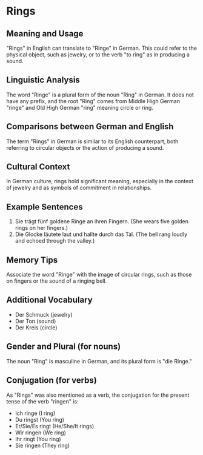 # Rings
## Meaning and Usage
"Rings" in English can translate to "Ringe" in German. This could refer to the physical object, such as jewelry, or to the verb "to ring" as in producing a sound.

## Linguistic Analysis
The word "Ringe" is a plural form of the noun "Ring" in German. It does not have any prefix, and the root "Ring" comes from Middle High German "ringe" and Old High German "ring" meaning circle or ring.

## Comparisons between German and English
The term "Rings" in German is similar to its English counterpart, both referring to circular objects or the action of producing a sound.

## Cultural Context
In German culture, rings hold significant meaning, especially in the context of jewelry and as symbols of commitment in relationships.

## Example Sentences
1. Sie trägt fünf goldene Ringe an ihren Fingern. (She wears five golden rings on her fingers.)
2. Die Glocke läutete laut und hallte durch das Tal. (The bell rang loudly and echoed through the valley.)

## Memory Tips
Associate the word "Ringe" with the image of circular rings, such as those on fingers or the sound of a ringing bell.

## Additional Vocabulary
- Der Schmuck (jewelry)
- Der Ton (sound)
- Der Kreis (circle)

## Gender and Plural (for nouns)
The noun "Ring" is masculine in German, and its plural form is "die Ringe."

## Conjugation (for verbs)
As "Rings" was also mentioned as a verb, the conjugation for the present tense of the verb "ringen" is:
- Ich ringe (I ring)
- Du ringst (You ring)
- Er/Sie/Es ringt (He/She/It rings)
- Wir ringen (We ring)
- Ihr ringt (You ring)
- Sie ringen (They ring)